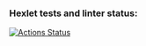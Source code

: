 ### Hexlet tests and linter status:
[![Actions Status](https://github.com/afilyuta/java-project-61/actions/workflows/hexlet-check.yml/badge.svg)](https://github.com/afilyuta/java-project-61/actions)